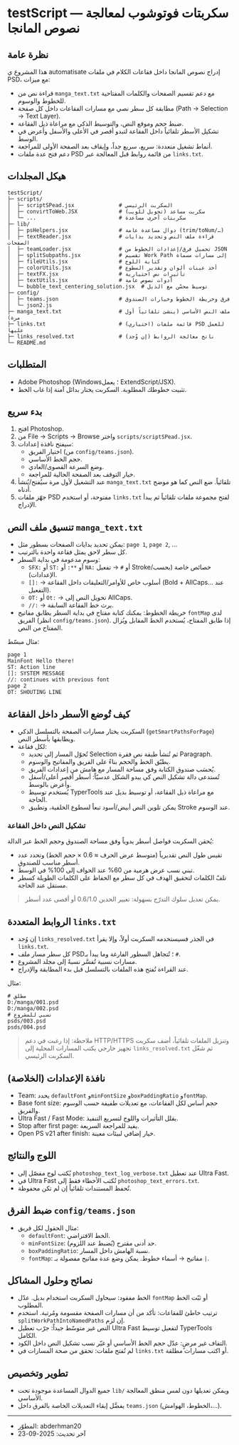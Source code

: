# testScript — سكربتات فوتوشوب لمعالجة نصوص المانجا

## نظرة عامة

هذا المشروع ي automatisate إدراج نصوص المانجا داخل فقاعات الكلام في ملفات PSD، مع ميزات:

- قراءة نص من `manga_text.txt` مع دعم تقسيم الصفحات والكلمات المفتاحية للخطوط والوسوم.
- مطابقة كل سطر نصي مع مسارات الفقاعات داخل كل صفحة (Path → Selection → Text Layer).
- ضبط حجم وموقع النص، والتوسيط الذكي مع مراعاة ذيل الفقاعة.
- تشكيل الأسطر تلقائياً داخل الفقاعة لتبدو أقصر في الأعلى والأسفل وأعرض في الوسط.
- أنماط تشغيل متعددة: سريع، سريع جداً، وإيقاف بعد الصفحة الأولى للمراجعة.
- دعم فتح عدة ملفات PSD من قائمة روابط قبل المعالجة عبر `links.txt`.

## هيكل المجلدات

```
testScript/
├─ scripts/
│  ├─ scriptSPead.jsx              # السكربت الرئيسي
│  ├─ convirtToWeb.JSX             # سكربت مساعد (تحويل للويب)
│  └─ ...                          # سكربتات أخرى مساعدة
├─ lib/
│  ├─ psHelpers.jsx                # دوال مساعدة عامة (trim/toNum/…)
│  ├─ textReader.jsx               # قراءة ملف النص وتحديد بدايات الصفحات
│  ├─ teamLoader.jsx               # تحميل فرق/إعدادات الخطوط من JSON
│  ├─ splitSubpaths.jsx            # تقسيم Work Path إلى مسارات مسماة
│  ├─ fileUtils.jsx                # كتابة اللوج
│  ├─ colorUtils.jsx               # أخذ عينات ألوان وتقدير السطوع
│  ├─ textFX.jsx                   # تأثيرات نص اختيارية
│  ├─ textUtils.jsx                # أدوات نصوص عامة
│  └─ bubble_text_centering_solution.jsx  # توسيط محسّن مع الذيل
├─ config/
│  ├─ teams.json                   # فرق وخريطة الخطوط وخيارات الصندوق
│  └─ json2.js
├─ manga_text.txt                  # ملف النص الأساسي (ينشئ تلقائياً أول مرة)
├─ links.txt                       # (اختياري) قائمة ملفات PSD للعمل عليها
├─ links_resolved.txt              # ناتج معالجة الروابط (إن وُجد)
└─ README.md
```

## المتطلبات

- Adobe Photoshop (Windows؛ يعمل ExtendScript/JSX).
- تثبيت خطوطك المطلوبة. السكربت يختار بدائل آمنة إذا غاب الخط.

## بدء سريع

1. افتح Photoshop.
2. من File → Scripts → Browse واختر `scripts/scriptSPead.jsx`.
3. سيفتح نافذة إعدادات:
   - اختيار الفريق (من `config/teams.json`).
   - حجم الخط الأساسي.
   - وضع السرعة القصوى/العادي.
   - خيار التوقف بعد الصفحة الحالية للمراجعة.
4. عند التشغيل لأول مرة سيُفتح/يُنشأ `manga_text.txt` تلقائياً. ضع النص كما هو موضح أدناه.
5. جهّز ملفات PSD مفتوحة، أو استخدم `links.txt` لفتح مجموعة ملفات تلقائياً ثم يبدأ الإدراج.

## تنسيق ملف النص `manga_text.txt`

- يمكن تحديد بدايات الصفحات بسطور مثل: `page 1`, `page 2`, …
- كل سطر لاحق يمثل فقاعة واحدة بالترتيب.
- وسوم مدعومة في بداية السطر:
  - `SFX:` أو `ST:` أو `**:` أو `NA:` أو `#` → تفعيل Stroke/خصائص خاصة (بحسب الإعدادات).
  - `[]:` → أسلوب خاص للأوامر/التعليقات داخل الفقاعة (Bold + AllCaps… عند التفعيل).
  - `OT:` أو `Ot:` → تحويل النص إلى AllCaps.
  - `//:` → يرث خط الفقاعة السابقة.
- خريطة الخطوط: يمكنك كتابة مفتاح في بداية السطر يطابق مفاتيح `fontMap` لدى الفريق (انظر `config/teams.json`). إذا طابق المفتاح، يُستخدم الخط المقابل ويُزال المفتاح من النص.

مثال مبسّط:

```
page 1
MainFont Hello there!
ST: Action line
[]: SYSTEM MESSAGE
//: continues with previous font
page 2
OT: SHOUTING LINE
```

## كيف تُوضع الأسطر داخل الفقاعة

- السكربت يختار مسارات الصفحة بالتسلسل الذكي (`getSmartPathsForPage`) ويطابقها بأسطر النص.
- لكل فقاعة:
  - تُحوّل المسار إلى تحديد Selection ثم تُنشأ طبقة نص فقرة Paragraph.
  - يطبّق الخط والحجم بناءً على الفريق والمفاتيح والوسوم.
  - يُحسَب صندوق الكتابة وفق مساحة المسار مع هامش من إعدادات الفريق.
  - تُستدعى دالة تشكيل النص كي يبدو الشكل عدسيّاً: أسطر أقصر أعلى/أسفل وأعرض بالوسط.
  - يُستخدم توسيط TyperTools مع مراعاة ذيل الفقاعة، أو توسيط بديل عند الحاجة.
  - يمكن تلوين النص أبيض/أسود تبعاً لسطوع الخلفية، وتطبيق Stroke عند الوسوم.

### تشكيل النص داخل الفقاعة

يُحقن السكربت فواصل أسطر يدوياً وفق مساحة الصندوق وحجم الخط عبر الدالة:

- تقيس طول النص تقديرياً (متوسط عرض الحرف ≈ 0.6 × حجم الخط) وتحدد عدد أسطر مناسب للصندوق.
- تبني نسب عرض هرمية من 60% عند الحواف إلى 100% في الوسط.
- تلفّ الكلمات لتحقيق الهدف في كل سطر مع الحفاظ على الكلمات الطويلة كسطر مستقل عند الحاجة.

> يمكن تعديل سلوك التدرّج بسهولة: تغيير الحدين 0.6/1.0 أو أقصى عدد أسطر.

## الروابط المتعددة `links.txt`

- إن وُجد `links_resolved.txt` في الجذر فسيستخدمه السكربت أولاً، وإلا يقرأ `links.txt`.
- كل سطر مسار ملف PSD؛ تُتجاهل السطور الفارغة وما يبدأ بـ `#`.
- مسارات نسبية تُفسَّر نسبةً إلى مجلد المشروع.
- عند القراءة تُفتح هذه الملفات بالتسلسل قبل بدء المطابقة والإدراج.

مثال:

```
# مطلق
D:/manga/001.psd
D:/manga/002.psd
# نسبي للمشروع
psds/003.psd
psds/004.psd
```

> ملاحظة: إذا رغبت في دعم HTTP/HTTPS وتنزيل الملفات تلقائياً، أضف سكربت تجهيز خارجي يكتب المسارات المحلية إلى `links_resolved.txt` ثم شغّل السكربت الرئيسي.

## نافذة الإعدادات (الخلاصة)

- Team: يحدد `defaultFont` و`minFontSize` و`boxPaddingRatio` و`fontMap`.
- Base font size: حجم أساس لكل الفقاعات، مع تعديلات طفيفة حسب الوسوم والفريق.
- Ultra Fast / Fast Mode: يقلل التأثيرات واللوج لتسريع التنفيذ.
- Stop after first page: يفيد للمراجعة السريعة.
- Open PS v21 after finish: خيار إضافي لبيئات معينة.

## اللوج والنتائج

- يُكتب لوج مفصّل إلى `photoshop_text_log_verbose.txt` عند تعطيل Ultra Fast.
- في Ultra Fast تُكتب الأخطاء فقط إلى `photoshop_text_errors.txt`.
- تُحفظ المستندات تلقائياً إن لم تكن محفوظة.

## ضبط الفرق `config/teams.json`

- مثال الحقول لكل فريق:
  - `defaultFont`: الخط الافتراضي.
  - `minFontSize`: حد أدنى مقترح (يُضبط عند اللزوم).
  - `boxPaddingRatio`: نسبة الهامش داخل المسار.
  - `fontMap`: مفاتيح → أسماء خطوط. يمكن وضع عدة مفاتيح مفصولة بـ `|`.

## نصائح وحلول المشاكل

- الخط مفقود: سيحاول السكربت استخدام بديل. عدّل `fontMap` أو ثبّت الخط المطلوب.
- ترتيب خاطئ للفقاعات: تأكد من أن مسارات الصفحة مقسومة ومُرتبة. استخدم `splitWorkPathIntoNamedPaths` إن لزم.
- النص غير متوسّط جيداً: جرّب تعطيل Ultra Fast لتفعيل توسيط TyperTools الكامل.
- التفاف غير مرضٍ: عدّل حجم الخط الأساسي أو غيّر نسب تشكيل النص داخل الكود.
- لم تُفتح ملفات: تحقق من صحة المسارات في `links.txt` أو اكتب مسارات مطلقة.

## تطوير وتخصيص

- جميع الدوال المساعدة موجودة تحت `lib/` ويمكن تعديلها دون لمس منطق المعالجة الأساسي.
- يفضَّل إبقاء التعديلات الخاصة بالفرق داخل `teams.json` (الخطوط، الهوامش،…).

---

- المطوّر: abderhman20
- آخر تحديث: 2025-09-23
